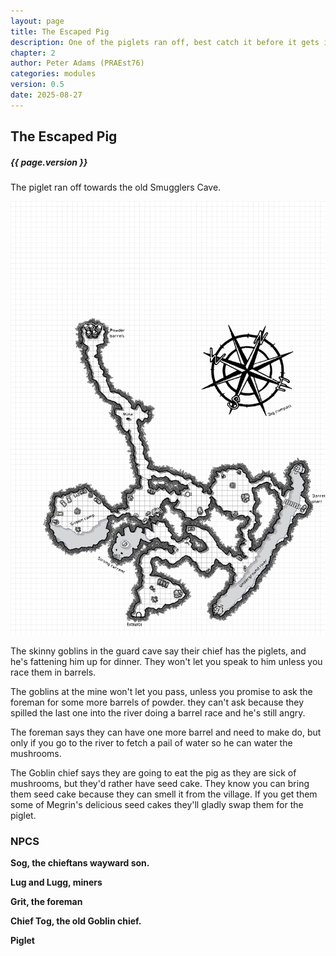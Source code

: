```yaml
---
layout: page
title: The Escaped Pig
description: One of the piglets ran off, best catch it before it gets into trouble.
chapter: 2
author: Peter Adams (PRAEst76)
categories: modules
version: 0.5
date: 2025-08-27
---
```

## The Escaped Pig
##### {{ page.version }}

The piglet ran off towards the old Smugglers Cave.

![Map of Smugglers Cave](maps/Smugglers-Cave.png)

The skinny goblins in the guard cave say their chief has the piglets, and he's fattening him up for dinner. They won't let you speak to him unless you race them in barrels.

The goblins at the mine won't let you pass, unless you promise to ask the foreman for some more barrels of powder. they can't ask because they spilled the last one into the river doing a barrel race and he's still angry.

The foreman says they can have one more barrel and need to make do, but only if you go to the river to fetch a pail of water so he can water the mushrooms.

The Goblin chief says they are going to eat the pig as they are sick of mushrooms, but they'd rather have seed cake. They know you can bring them seed cake because they can smell it from the village. If you get them some of Megrin's delicious seed cakes they'll gladly swap them for the piglet.

### NPCS

**Sog, the chieftans wayward son.**

**Lug and Lugg, miners**

**Grit, the foreman**

**Chief Tog, the old Goblin chief.**

**Piglet**